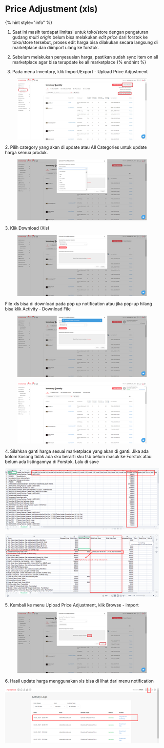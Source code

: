 # Price Adjustment (xls)

{% hint style="info" %}
1. Saat ini masih terdapat limitasi untuk toko/store dengan pengaturan gudang _multi origin_ belum bisa melakukan _edit price_ dari forstok ke toko/store tersebut, proses edit harga bisa dilakukan secara langsung di marketplace dan diimport ulang ke forstok.
2. Sebelum melakukan penyesuaian harga, pastikan sudah sync  item on all marketplace agar bisa terupdate ke all marketplace
{% endhint %}

1. Pada menu Inventory, klik Import/Export - Upload Price Adjustment

<figure><img src="../../.gitbook/assets/Screenshot 2023-11-15 150406.jpg" alt=""><figcaption></figcaption></figure>

2\. Pilih category yang akan di update atau All Categories untuk update harga semua produk.&#x20;

<figure><img src="../../.gitbook/assets/image (452).png" alt=""><figcaption></figcaption></figure>

3\. Klik Download (Xls)

<figure><img src="../../.gitbook/assets/image (453).png" alt=""><figcaption></figcaption></figure>

File xls bisa di download pada pop up notification atau jika pop-up hilang bisa klik Activity - Download File

<figure><img src="../../.gitbook/assets/image (454).png" alt=""><figcaption></figcaption></figure>

<figure><img src="../../.gitbook/assets/image (455).png" alt=""><figcaption></figcaption></figure>

4\. Silahkan ganti harga sesuai marketplace yang akan di ganti. Jika ada kolom kosong tidak ada sku berarti sku tsb belum masuk ke Forstok atau belum ada listingannya di Forstok. Lalu di save

![](<../../.gitbook/assets/image (435).png>)

![](<../../.gitbook/assets/image (444) (1) (1).png>)

5\. Kembali ke menu Upload Price Adjustment, klik Browse - import

<figure><img src="../../.gitbook/assets/Screenshot 2023-11-15 150705 (1).jpg" alt=""><figcaption></figcaption></figure>

6\. Hasil update harga menggunakan xls bisa di lihat dari menu notification

![](<../../.gitbook/assets/image (437).png>)
